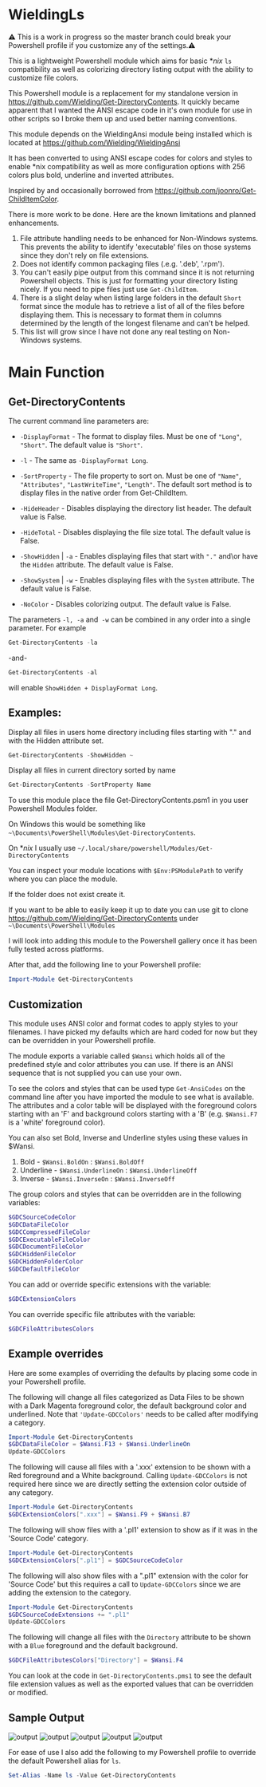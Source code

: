 WieldingLs
==========

:warning: This is a work in progress so the master branch could break your Powershell profile if you customize any of the settings.:warning: 

This is a lightweight Powershell module which aims for basic **nix* `ls` compatibility as well as colorizing directory listing output with the ability to customize file colors. 

This Powershell module is a replacement for my standalone version in https://github.com/Wielding/Get-DirectoryContents.  It quickly became apparent that I wanted the ANSI escape code in it's own module for use in other scripts so I broke them up and used better naming conventions.

This module depends on the WieldingAnsi module being installed which is located at https://github.com/Wielding/WieldingAnsi

It has been converted to using ANSI escape codes for colors and styles to enable *nix compatibility as well as more configuration options with 256 colors plus bold, underline and inverted attributes.

Inspired by and occasionally borrowed from https://github.com/joonro/Get-ChildItemColor. 


There is more work to be done. Here are the known limitations and planned enhancements.
1. File attribute handling needs to be enhanced for Non-Windows systems.  This prevents the ability to identify 'executable' files on those systems since they don't rely on file extensions.
2. Does not identify common packaging files (.e.g. '.deb', '.rpm').
3. You can't easily pipe output from this command since it is not returning Powershell objects.  This is just for formatting your directory listing nicely.  If you need to pipe files just use `Get-ChildItem`.
4. There is a slight delay when listing large folders in the default `Short` format since the module has to retrieve a list of all of the files before displaying them. This is necessary to format them in columns determined by the length of the longest filename and can't be helped.
5. This list will grow since I have not done any real testing on Non-Windows systems.

Main Function
==============

Get-DirectoryContents
---------------------
The current command line parameters are:
* `-DisplayFormat` -
  The format to display files.  Must be one of `"Long"`, `"Short"`. The default value is `"Short"`.

* `-l` -
  The same as `-DisplayFormat Long`.  

* `-SortProperty` -
  The file property to sort on.  Must be one of `"Name"`, `"Attributes"`, `"LastWriteTime"`, `"Length"`. The default sort method is to display files in the native order from Get-ChildItem.

* `-HideHeader` -
  Disables displaying the directory list header. The default value is False.

* `-HideTotal` -
  Disables displaying the file size total. The default value is False.

* `-ShowHidden` | `-a` -
  Enables displaying files that start with `"."` and\or have the `Hidden` attribute. The default value is False.

* `-ShowSystem` | `-w` -
  Enables displaying files with the `System` attribute. The default value is False.  

* `-NoColor` -
  Disables colorizing output. The default value is False.  

The parameters `-l, -a` and` -w` can be combined in any order into a single parameter.  For example
```powershell
Get-DirectoryContents -la
```

-and-

```powershell
Get-DirectoryContents -al
```

will enable `ShowHidden + DisplayFormat Long`.


Examples:
---------
Display all files in users home directory including files starting with "." and with the Hidden attribute set.
```powershell
Get-DirectoryContents -ShowHidden ~
```

Display all files in current directory sorted by name
```powershell
Get-DirectoryContents -SortProperty Name
```

To use this module place the file Get-DirectoryContents.psm1 in you user Powershell Modules folder.

On Windows this would be something like `~\Documents\PowerShell\Modules\Get-DirectoryContents`.

On **nix* I usually use `~/.local/share/powershell/Modules/Get-DirectoryContents`

You can inspect your module locations with `$Env:PSModulePath` to verify where you can place the module.

If the folder does not exist create it.

If you want to be able to easily keep it up to date you can use git to clone https://github.com/Wielding/Get-DirectoryContents under `~\Documents\PowerShell\Modules `

I will look into adding this module to the Powershell gallery once it has been fully tested across platforms.

After that, add the following line to your Powershell profile:

```powershell
Import-Module Get-DirectoryContents
```

Customization
-------------
This module uses ANSI color and format codes to apply styles to your filenames.  I have picked my defaults which are hard coded for now but they can be overridden in your Powershell profile.

The module exports a variable called `$Wansi` which holds all of the predefined style and color attributes you can use.  If there is an ANSI sequence that is not supplied you can use your own.

To see the colors and styles that can be used type `Get-AnsiCodes` on the command line after you have imported the module to see what is available.  The attributes and a color table will be displayed with the foreground colors starting with an 'F' and background colors starting with a 'B' (e.g. `$Wansi.F7` is a 'white' foreground color).

You can also set Bold, Inverse and Underline styles using these values in $Wansi.

1. Bold - `$Wansi.BoldOn` : `$Wansi.BoldOff`
2. Underline - `$Wansi.UnderlineOn` : `$Wansi.UnderlineOff`
3. Inverse - `$Wansi.InverseOn` : `$Wansi.InverseOff`

The group colors and styles that can be overridden are in the following variables:
```powershell
$GDCSourceCodeColor
$GDCDataFileColor
$GDCCompressedFileColor
$GDCExecutableFileColor
$GDCDocumentFileColor
$GDCHiddenFileColor
$GDCHiddenFolderColor
$GDCDefaultFileColor
```
You can add or override specific extensions with the variable:
```powershell
$GDCExtensionColors
```

You can override specific file attributes with the variable:
```powershell
$GDCFileAttributesColors
```

Example overrides
---
Here are some examples of overriding the defaults by placing some code in your Powershell profile.

The following will change all files categorized as Data Files to be shown with a Dark Magenta foreground color, the default background color and underlined.  Note that `'Update-GDCColors'` needs to be called after modifying a category.
```powershell
Import-Module Get-DirectoryContents
$GDCDataFileColor = $Wansi.F13 + $Wansi.UnderlineOn
Update-GDCColors
```
The following will cause all files with a '.xxx' extension to be shown with a Red foreground and a White background.  Calling `Update-GDCColors` is not required here since we are directly setting the extension color outside of any category.
```powershell
Import-Module Get-DirectoryContents
$GDCExtensionColors[".xxx"] = $Wansi.F9 + $Wansi.B7
```
The following will show files with a '.pl1' extension to show as if it was in the 'Source Code' category.
```powershell
Import-Module Get-DirectoryContents
$GDCExtensionColors[".pl1"] = $GDCSourceCodeColor
```
The following will also show files with a ".pl1" extension with the color for 'Source Code' but this requires a call to `Update-GDCColors` since we are adding the extension to the category.
```powershell
Import-Module Get-DirectoryContents
$GDCSourceCodeExtensions += ".pl1"
Update-GDCColors
```

The following will change all files with the `Directory` attribute to be shown with a `Blue` foreground and the default background.
```powershell
$GDCFileAttributesColors["Directory"] = $Wansi.F4
```
You can look at the code in `Get-DirectoryContents.pms1` to see the default file extension values as well as the exported values that can be overridden or modified.

Sample Output
-------------
![output](images/default.png)
![output](images/long.png)
![output](images/showhidden.png)
![output](images/showhidden_long.png)
![output](images/sort_size.png)

For ease of use I also add the following to my Powershell profile to override the default Powershell alias for `ls`.
```powershell
Set-Alias -Name ls -Value Get-DirectoryContents
```

